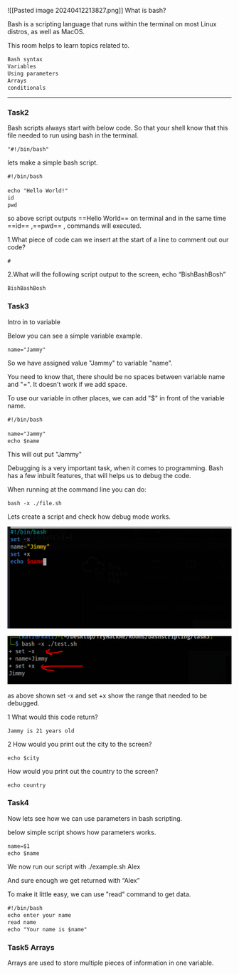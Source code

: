 ![[Pasted image 20240412213827.png]]
What is bash?

Bash is a scripting language that runs within the terminal on most Linux distros, as well as MacOS. 

This room helps to learn topics related to.


    Bash syntax
    Variables
    Using parameters
    Arrays
    conditionals
***

### Task2

Bash scripts always start with below code. So that your shell know that this file needed to run using bash in the terminal.

	"#!/bin/bash"

lets make a simple bash script.

```
#!/bin/bash

echo "Hello World!"
id
pwd
```

so above script outputs ==Hello World== on terminal and in the same time ==id== ,==pwd== , commands will executed. 

1.What piece of code can we insert at the start of a line to comment out our code?

	#

2.What will the following script output to the screen, echo “BishBashBosh”

	BishBashBosh

### Task3

Intro in to variable

Below you can see a simple variable example.

	name="Jammy"

So we have assigned value "Jammy" to variable "name".

You need to know that, there should be no spaces between variable name and "=". It doesn't work if we add space.

To use our variable in other places, we can add "$" in front of the variable name.

```
#!/bin/bash

name="Jammy"
echo $name
```

This will out put "Jammy"

Debugging is a very important task, when it comes to programming. Bash has a few inbuilt features, that will helps us to debug the code.

When running at the command line you can do:


	bash -x ./file.sh

Lets create a script and check how debug mode works.

![alt text](<images/Pasted image 20240413102624.png>)

![alt text](<images/Pasted image 20240413102718.png>)

as above shown set -x and set +x show the range that needed to be debugged.

1 What would this code return?

	Jammy is 21 years old

2 How would you print out the city to the screen?

	echo $city

How would you print out the country to the screen?

	echo country


### Task4

Now lets see how we can use parameters in bash scripting.

below simple script shows how parameters works.

	name=$1
	echo $name

We now run our script with ./example.sh Alex

And sure enough we get returned with “Alex”

To make it little easy, we can use "read" command to get data.

	#!/bin/bash
	echo enter your name
	read name
	echo "Your name is $name"



### Task5 Arrays



Arrays are used to store multiple pieces of information in one variable.

